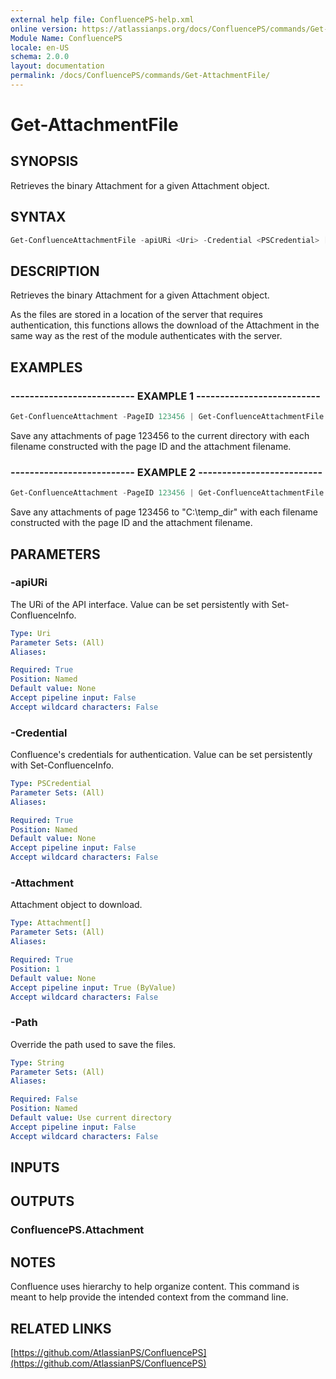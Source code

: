 ```yaml
---
external help file: ConfluencePS-help.xml
online version: https://atlassianps.org/docs/ConfluencePS/commands/Get-AttachmentFile/
Module Name: ConfluencePS
locale: en-US
schema: 2.0.0
layout: documentation
permalink: /docs/ConfluencePS/commands/Get-AttachmentFile/
---
```

# Get-AttachmentFile

## SYNOPSIS

Retrieves the binary Attachment for a given Attachment object.

## SYNTAX

```powershell
Get-ConfluenceAttachmentFile -apiURi <Uri> -Credential <PSCredential> [-Attachment] <Attachment[]> [-Path <string>]
```

## DESCRIPTION

Retrieves the binary Attachment for a given Attachment object.

As the files are stored in a location of the server that requires authentication,
this functions allows the download of the Attachment in the same way as the rest of the module authenticates with the server.

## EXAMPLES

### -------------------------- EXAMPLE 1 --------------------------

```powershell
Get-ConfluenceAttachment -PageID 123456 | Get-ConfluenceAttachmentFile
```

Save any attachments of page 123456 to the current directory with each filename constructed
with the page ID and the attachment filename.

### -------------------------- EXAMPLE 2 --------------------------

```powershell
Get-ConfluenceAttachment -PageID 123456 | Get-ConfluenceAttachmentFile -Path "c:\temp_dir"
```

Save any attachments of page 123456 to "C:\temp_dir" with each filename constructed
with the page ID and the attachment filename.

## PARAMETERS

### -apiURi

The URi of the API interface.
Value can be set persistently with Set-ConfluenceInfo.

```yaml
Type: Uri
Parameter Sets: (All)
Aliases:

Required: True
Position: Named
Default value: None
Accept pipeline input: False
Accept wildcard characters: False
```

### -Credential

Confluence's credentials for authentication.
Value can be set persistently with Set-ConfluenceInfo.

```yaml
Type: PSCredential
Parameter Sets: (All)
Aliases:

Required: True
Position: Named
Default value: None
Accept pipeline input: False
Accept wildcard characters: False
```

### -Attachment

Attachment object to download.

```yaml
Type: Attachment[]
Parameter Sets: (All)
Aliases:

Required: True
Position: 1
Default value: None
Accept pipeline input: True (ByValue)
Accept wildcard characters: False
```

### -Path

Override the path used to save the files.

```yaml
Type: String
Parameter Sets: (All)
Aliases:

Required: False
Position: Named
Default value: Use current directory
Accept pipeline input: False
Accept wildcard characters: False
```

## INPUTS

## OUTPUTS

### ConfluencePS.Attachment

## NOTES

Confluence uses hierarchy to help organize content.
This command is meant to help provide the intended context from the command line.

## RELATED LINKS

[https://github.com/AtlassianPS/ConfluencePS](https://github.com/AtlassianPS/ConfluencePS)
